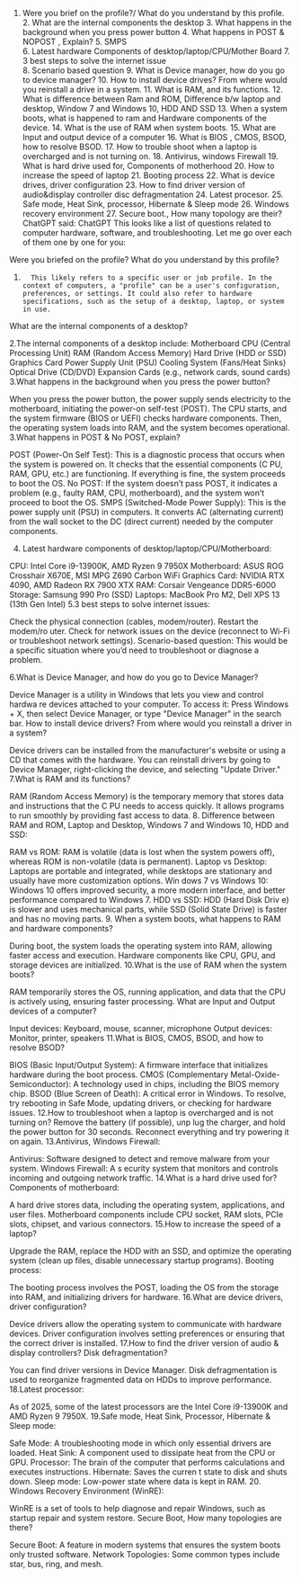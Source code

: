 1.	Were you brief on the profile?/ What do you understand by this profile.
	2.	What are the internal components the desktop
	3.	What happens in the background when you press power button
	4.	What happens in POST & NOPOST , Explain?
	5.	SMPS   
	6.	Latest hardware Components of desktop/laptop/CPU/Mother Board
	7.	3 best steps to solve the internet issue  
	8.	Scenario based question
	9.	What is Device manager, how do you go to device manager?
	10.	How to install device drives? From where would you reinstall a drive in a system.
	11.	What is RAM, and its functions.
	12.	What is difference between Ram and ROM, Difference b/w laptop and desktop, Window 7 and Windows 10, HDD AND SSD
	13.	When a system boots, what is happened to ram and  Hardware components of the device.
	14.	What is the use of RAM when system boots.
	15.	What are Input and output device of a computer
	16.	What is BIOS , CMOS, BSOD, how to resolve BSOD.
	17.	How to trouble shoot when a laptop is overcharged and is not turning on.
	18.	Antivirus, windows Firewall
	19.	What is hard drive used for, Components of motherhood
	20.	How to increase the speed of laptop
	21.	Booting process
	22.	What is device drives, driver configuration
	23.	How to find driver version of audio&display controller disc defragmentation
	24.	Latest procesor.
	25.	Safe mode, Heat Sink, processor, Hibernate & Sleep mode
	26.	Windows recovery environment
	27.	Secure boot., How many topology are their?
ChatGPT said:
ChatGPT
This looks like a list of questions related to computer hardware, software, and troubleshooting. Let me go over each of them one by one for you:

Were you briefed on the profile? What do you understand by this profile?

1.       This likely refers to a specific user or job profile. In the context of computers, a "profile" can be a user's configuration, preferences, or settings. It could also refer to hardware specifications, such as the setup of a desktop, laptop, or system in use.
What are the internal components of a desktop?

2.The internal components of a desktop include:
Motherboard
CPU (Central Processing Unit)
RAM (Random Access Memory)
Hard Drive (HDD or SSD)
Graphics Card
Power Supply Unit (PSU)
Cooling System (Fans/Heat Sinks)
Optical Drive (CD/DVD)
Expansion Cards (e.g., network cards, sound cards)
3.What happens in the background when you press the power button?

When you press the power button, the power supply sends electricity to the motherboard, initiating the power-on self-test (POST). The CPU starts, and the system firmware (BIOS or UEFI) checks hardware components. Then, the operating system loads into RAM, and the system becomes operational.
3.What happens in POST & No POST, explain?

POST (Power-On Self Test): This is a diagnostic process that occurs when the system is powered on. It checks that the essential components (C   PU, RAM, GPU, etc.) are functioning. If everything is fine, the system proceeds to boot the OS.
No POST: If the system doesn’t pass POST, it indicates a problem (e.g., faulty RAM, CPU, motherboard), and the system won’t proceed to boot the OS.
SMPS (Switched-Mode Power Supply): This is the power supply unit (PSU) in computers. It converts AC (alternating current) from the wall socket to the DC (direct current) needed by the computer components.

4.   Latest hardware components of desktop/laptop/CPU/Motherboard:

CPU: Intel Core i9-13900K, AMD Ryzen 9 7950X
Motherboard: ASUS ROG Crosshair X670E, MSI MPG Z690 Carbon WiFi
Graphics Card: NVIDIA RTX 4090, AMD Radeon RX 7900 XTX
RAM:      Corsair Vengeance DDR5-6000
Storage: Samsung 990 Pro (SSD)
Laptops: MacBook Pro M2, Dell XPS 13 (13th Gen Intel)
5.3 best steps to solve internet issues:

Check the physical connection (cables, modem/router).
Restart the modem/ro uter.
Check for network issues on the device (reconnect to Wi-Fi or troubleshoot network settings).
Scenario-based question: This would be a specific situation where you’d need to troubleshoot or diagnose a problem.

6.What is Device Manager, and how do you go to Device Manager? 
  
Device Manager is a utility in Windows that lets you view and control hardwa re devices attached to your computer. To access it: Press Windows + X, then select Device Manager, or type "Device Manager" in the search bar.
How to install device drivers? From where would you reinstall a driver in a system?

Device drivers can be installed from the manufacturer's website or using a CD that comes with the hardware. You can reinstall drivers by going to Device Manager, right-clicking the device, and selecting "Update Driver."
7.What is RAM and its functions? 

RAM (Random Access Memory) is the temporary memory that stores data and instructions that the C PU needs to access quickly. It allows programs to run smoothly by providing fast access to data.
8. Difference between RAM and ROM, Laptop and Desktop, Windows 7 and Windows 10, HDD and SSD:

RAM vs ROM: RAM is volatile (data is lost when the system powers off), whereas ROM is non-volatile (data is permanent).
Laptop vs Desktop: Laptops are portable and integrated, while desktops are stationary and usually have more customization options.
Win 
dows 7 vs Windows 10: Windows 10 offers improved security, a more modern interface, and better performance compared to Windows 7.
HDD vs SSD: HDD (Hard Disk Driv e) is slower and uses mechanical parts, while SSD (Solid State Drive) is faster  and has no moving parts.
9.  When a system boots, what happens to RAM and hardware components?

During boot, the system loads the operating system into RAM, allowing faster access and execution. Hardware components like CPU, GPU, and storage devices are initialized.
10.What is the use of RAM when the system boots?

RAM temporarily stores the OS, running application, and data that the CPU is actively using, ensuring faster processing.
What are Input and Output devices of a computer?

Input devices: Keyboard, mouse, scanner, microphone
Output devices: Monitor, printer, speakers
11.What is BIOS, CMOS, BSOD, and how to resolve BSOD?

BIOS (Basic Input/Output System): A firmware interface that initializes hardware during the boot process.
CMOS (Complementary Metal-Oxide-Semiconductor): A technology used in chips, including the BIOS memory chip.
BSOD (Blue Screen of Death): A critical error in Windows. To resolve, try rebooting in Safe Mode, updating drivers, or checking for hardware issues.
12.How to troubleshoot when a laptop is overcharged and is not turning on?
Remove the battery (if possible),  unp   lug the charger, and hold the power button for 30 seconds. Reconnect everything and try powering it on again.
13.Antivirus, Windows Firewall:

Antivirus: Software designed to detect and remove malware from your system.
Windows Firewall: A s 
ecurity system that monitors and controls incoming and outgoing network traffic.
14.What is a hard drive used for? Components of motherboard:

A hard drive stores data, including the operating system, applications, and user files.
Motherboard components include CPU socket, RAM slots, PCIe slots, chipset, and various connectors.
15.How to increase the speed of a laptop?

Upgrade the RAM, replace the HDD with an SSD, and optimize the operating system (clean up files, disable unnecessary startup programs).
Booting process:

The booting process  involves the POST, loading the OS from the storage into RAM, and initializing drivers for hardware.
16.What are device drivers, driver configuration?

Device drivers allow the operating system to communicate with hardware devices. Driver configuration involves setting preferences or ensuring that the correct driver is installed.
17.How to find the driver version of audio & display controllers? Disk defragmentation?

You can find driver versions in Device Manager. Disk defragmentation is used to reorganize fragmented data on HDDs to improve performance.
18.Latest processor:

As of 2025, some of the latest processors are the Intel Core i9-13900K and AMD Ryzen 9 7950X.
19.Safe mode, Heat Sink, Processor, Hibernate & Sleep mode:

Safe Mode: A troubleshooting mode in which only essential drivers are loaded.
Heat Sink: A component used to dissipate heat from the CPU or GPU.
Processor: The brain of the computer that performs calculations and executes instructions.
Hibernate: Saves the curren t state to disk and shuts down.
Sleep mode: Low-power state where data is kept in RAM.
20. Windows Recovery Environment (WinRE):
 
WinRE is a set of tools to help diagnose and repair Windows, such as startup repair and system restore.
Secure Boot, How many topologies are there?

Secure Boot: A feature in modern systems that ensures the system boots only trusted software.
Network Topologies: Some common types include star, bus, ring, and mesh.
